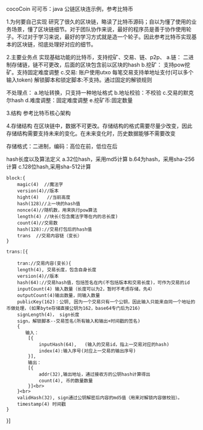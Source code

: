 cocoCoin
可可币：java 公链区块连示例，参考比特币

1.为何要自己实现
研究了很久的区块链，略读了比特币源码；自以为懂了使用的业务场景，懂了区块链细节。对于团队协作来说，最好的程序员是善于协作使用轮子。不过对于学习来说，最好的学习方式就是造一个轮子。因此参考比特币实现基本的区块链，彻底处理好对应的细节。

2.主要业务点
实现基础功能的比特币，支持挖矿、交易、链、p2p、
a.链：
二进制存储链，链不可更改，后面的区块包含前以区块的hash
b.挖矿：
支持pow挖矿。支持固定难度调整
c.交易:
账户使用utxo
每笔交易支持单地址支付(可以多个输入token)
解锁脚本和锁定脚本:不支持。通过固定的解锁规则

不处理点：
a.地址转换，只支持一种地址格式
b.地址校验：不校验
c.交易的默克尔hash
d.难度调整：固定难度调整
e.挖矿币:固定数量

3.结构
参考比特币核心架构

4.存储结构
在区块链中，数据不可更改。存储结构的格式需要尽量少改变，因此存储结构需要支持未来的变化。在未来变化时，历史数据能够不需要改变

存储格式：二进制，编码：高位在前，低位在后

hash长度以及算法定义
a.32位hash，采用md5计算
b.64为hash，采用sha-256计算
c.128位hash,采用sha-512计算

	block:{
		magic(4)  //魔法字
		version(4)//版本
		hight(4)   //当前高度
		hash(128)//上一块的hash值
		nonce(4)//随机数，用来执行pow算法
		length(4) //块长(包含魔法字等在内的总长度)
		count(4)//交易数
		hash(128)://交易打包后的hash值
		trans  //交易内容链（变长）
	}

	trans:[{ 
   
		tran://交易内容(变长){
        length(4), 交易长度，包含自身长度
        version(4)//版本
        hash(64)://交易hash值，包括签名在内(不包括版本和交易长度)，可作为交易的id
        inputCount(4) 输入数量（长度可以为2，暂时不考虑存储，先4）
        outputCount(4)输出数量，同输入数量
        publicKey(162)：公钥, 因为一个交易只有一个公钥，因此输入只能来自同一个地址的币做处理，(如果byte存储直接公钥为162，base64专门后为216)
        signLength(4)， sign长度            
        sign，解锁脚本--交易签名(所有输入和输出+时间戳的签名)
        {
           输入：
            [{
                inputHash(64),   (输入的交易id，指上一交易对应的hash)
                index(4):输入序号(对应上一交易的输出序号)
            }],
            输出：
            [{                    
                addr(32),输出地址，通过接收方的公钥hash计算得出
                count(4), 币的数量数量
            }]<br>
        }<br>
        validHash(32), sign通过公钥解密后内容的md5值（用来对解锁内容做校验）。
        timestamp(4) 时间戳
    }
}]
